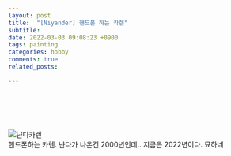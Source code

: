 ```yaml
---
layout: post
title:  "[Niyander] 핸드폰 하는 카렌"
subtitle:
date: 2022-03-03 09:08:23 +0900
tags: painting
categories: hobby
comments: true
related_posts:

---
```


### <br/>
<br/>

![냔다카렌](https://github.com/wookikim95/wookikim95.github.io/blob/main/assets/img/hobby/painting/Niyander_2022-03-03.jpg?raw=true)
<br/>
핸드폰하는 카렌. 냔다가 나온건 2000년인데.. 지금은 2022년이다. 묘하네
